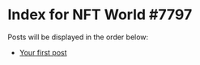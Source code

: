 # Index for NFT World #7797
Posts will be displayed in the order below:

- [Your first post](./001-first.md)


